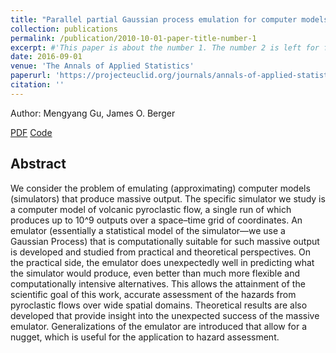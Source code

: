 ```yaml
---
title: "Parallel partial Gaussian process emulation for computer models with massive output"
collection: publications
permalink: /publication/2010-10-01-paper-title-number-1
excerpt: #'This paper is about the number 1. The number 2 is left for future work.'
date: 2016-09-01
venue: 'The Annals of Applied Statistics'
paperurl: 'https://projecteuclid.org/journals/annals-of-applied-statistics/volume-10/issue-3/Parallel-partial-Gaussian-process-emulation-for-computer-models-with-massive/10.1214/16-AOAS934.full'
citation: ''
---
```


Author: Mengyang Gu, James O. Berger


[PDF](https://projecteuclid.org/journals/annals-of-applied-statistics/volume-10/issue-3/Parallel-partial-Gaussian-process-emulation-for-computer-models-with-massive/10.1214/16-AOAS934.full)
[Code](https://projecteuclid.org/journals/annals-of-applied-statistics/volume-10/issue-3/Parallel-partial-Gaussian-process-emulation-for-computer-models-with-massive/10.1214/16-AOAS934.full)

## Abstract
We consider the problem of emulating (approximating) computer models (simulators) that produce massive output. The specific simulator we study is a computer model of volcanic pyroclastic flow, a single run of which produces up to 10^9 outputs over a space–time grid of coordinates. An emulator (essentially a statistical model of the simulator—we use a Gaussian Process) that is computationally suitable for such massive output is developed and studied from practical and theoretical perspectives. On the practical side, the emulator does unexpectedly well in predicting what the simulator would produce, even better than much more flexible and computationally intensive alternatives. This allows the attainment of the scientific goal of this work, accurate assessment of the hazards from pyroclastic flows over wide spatial domains. Theoretical results are also developed that provide insight into the unexpected success of the massive emulator. Generalizations of the emulator are introduced that allow for a nugget, which is useful for the application to hazard assessment.
